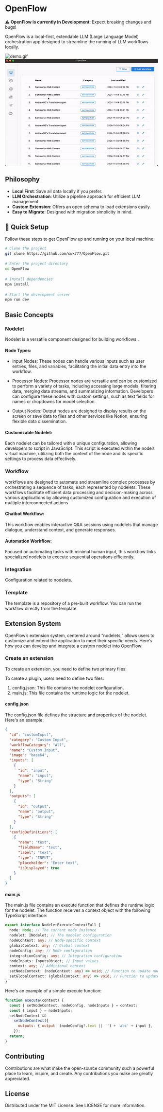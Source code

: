 # OpenFlow

⚠️ **OpenFlow is currently in Development**: Expect breaking changes and bugs!

OpenFlow is a local-first, extendable LLM (Large Language Model) orchestration app designed to streamline the running of LLM workflows locally.

![demo.gif](/demo.gif)
![webloader.gif](/webloader.gif)

## Philosophy

- **Local First**: Save all data locally if you prefer.
- **LLM Orchestration**: Utilize a pipeline approach for efficient LLM management.
- **Custom Extension**: Offers an open schema to load extensions easily.
- **Easy to Migrate**: Designed with migration simplicity in mind.

## 🛫 Quick Setup

Follow these steps to get OpenFlow up and running on your local machine:

```bash
# Clone the project
git clone https://github.com/swk777/OpenFlow.git

# Enter the project directory
cd OpenFlow

# Install dependencies
npm install

# Start the development server
npm run dev

```

## Basic Concepts
    
### Nodelet 
  
  
  Nodelet is a versatile component designed for building  workflows .  
#### Node Types:
- Input Nodes: These nodes can handle various inputs such as user entries, files, and variables, facilitating the initial data entry into the workflow.
  
- Processor Nodes: Processor nodes are versatile and can be customized to perform a variety of tasks, including accessing large models, filtering data, merging data streams, and summarizing information. Developers can configure these nodes with custom settings, such as text fields for names or dropdowns for model selection.
  
- Output Nodes: Output nodes are designed to display results on the screen or save data to files and other services like Notion, ensuring flexible data dissemination.
  
#### Customizable Nodelet: 
  
  
  Each nodelet can be tailored with a unique configuration, allowing developers to script in JavaScript. This script is executed within the node’s virtual machine, utilizing both the context of the node and its specific settings to process data effectively.  
### Workflow 
  
  
  workflows are designed to automate and streamline complex processes by orchestrating a sequence of tasks, each represented by nodelets. These workflows facilitate efficient data processing and decision-making across various applications by allowing customized configuration and execution of multiple interconnected actions  
#### Chatbot Workflow: 
  
  This workflow enables interactive Q&A sessions using nodelets that manage dialogue, understand context, and generate responses.  
#### Automation Workflow: 
  
  
  Focused on automating tasks with minimal human input, this workflow links specialized nodelets to execute sequential operations efficiently. 

### Integration
  
Configuration related to nodelets.  

### Template
The template is a repository of a pre-built workflow. You can run the workflow directly from the template.  
  
## Extension System
OpenFlow’s extension system, centered around “nodelets,” allows users to customize and extend the application to meet their specific needs. Here’s how you can develop and integrate a custom nodelet into OpenFlow:

### Create an extension
To create an extension, you need to define two primary files:

To create a plugin, users need to define two files:
1. config.json: This file contains the nodelet configuration.
2. main.js: This file contains the runtime logic for the nodelet.
   
#### config.json
The config.json file defines the structure and properties of the nodelet. Here's an example:
```JSON
{
  "id": "customInput",
  "category": "Custom Input",
  "workflowCategory": "All",
  "name": "Custom Input",
  "image": "base64",
  "inputs": [
    {
      "id": "input",
      "name": "input",
      "type": "String"
    }
  ],
  "outputs": [
    {
      "id": "output",
      "name": "output",
      "type": "String"
    }
  ],
  "configDefinitions": [
    {
      "name": "text",
      "fieldName": "text",
      "label": "text",
      "type": "INPUT",
      "placeholder": "Enter text",
      "isDisplayed": true
    }
  ]
}
```

#### main.js
The main.js file contains an execute function that defines the runtime logic for the nodelet. The function receives a context object with the following TypeScript interface:
```ts
export interface NodeletExecuteContextFull {
  node: Node; // The current node instance
  nodelet: INodelet; // The nodelet configuration
  nodeContext: any; // Node-specific context
  globalContext: any; // Global context
  nodeConfig: any; // Node configuration
  integrationConfig: any; // Integration configuration
  nodeInputs: InputsObject; // Input values
  context: any; // Additional context
  setNodeContext: (nodeContext: any) => void; // Function to update node context
  setGlobalContext: (globalContext: any) => void; // Function to update global context
}
```

Here's an example of a simple execute function:
```js
function execute(context) {
  const { setNodeContext, nodeConfig, nodeInputs } = context;
  const { input } = nodeInputs;
  setNodeContext &&
    setNodeContext({
      outputs: { output: (nodeConfig?.text || '') + 'abc' + input },
    });
  return;
}
```

## Contributing

Contributions are what make the open-source community such a powerful place to learn, inspire, and create. Any contributions you make are greatly appreciated.

## License

Distributed under the MIT License. See LICENSE for more information.
